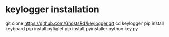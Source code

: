 # keylogger installation
git clone https://github.com/GhostsRd/keylogger.git
cd keylogger
pip install keyboard
pip install pyfiglet
pip install pyinstaller
python key.py